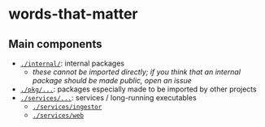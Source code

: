 # words-that-matter

## Main components

* [`./internal/`](./internal): internal packages
    * _these cannot be imported directly; if you think that an internal package should be made public, open an issue_
* [`./pkg/...`](./pkg): packages especially made to be imported by other projects
* [`./services/...`](./services): services / long-running executables
    * [`./services/ingestor`](./services/ingestor)
    * [`./services/web`](./services/web)

